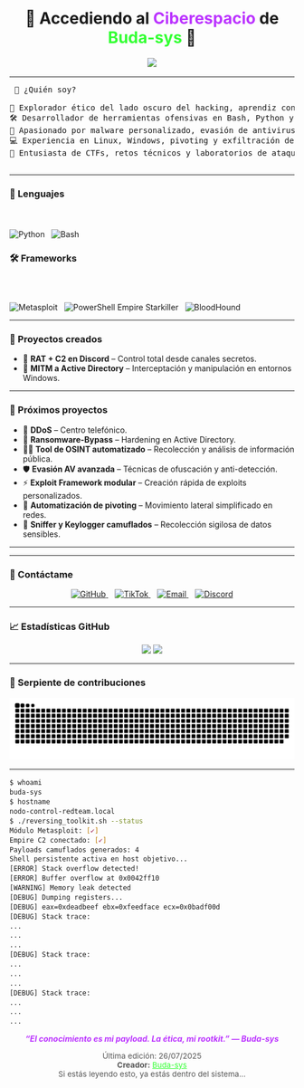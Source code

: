 <h1 align="center">👾 Accediendo al <span style="color:#bb33ff;">Ciberespacio</span> de <span style="color:#33FF33;">Buda-sys</span> 👾</h1>



<p align="center">
  <img src="https://readme-typing-svg.demolab.com?font=Share+Tech+Mono&size=20&pause=1200&color=bb33ff&center=true&vCenter=true&width=750&lines=[+]+Initializing+C2+Connection...;[+]+Deploying+Payloads...;[+]+Session+Active+as+Buda-sys;[#]+Reversing+Environment+Ready." />
</p>


---
<pre>
 👾 ¿Quién soy?

🧠 Explorador ético del lado oscuro del hacking, aprendiz constante en explotación, evasión y sigilo digital.  
🛠️ Desarrollador de herramientas ofensivas en Bash, Python y PowerShell.  
🦠 Apasionado por malware personalizado, evasión de antivirus y persistencia avanzada.  
💻 Experiencia en Linux, Windows, pivoting y exfiltración de datos.  
🚩 Entusiasta de CTFs, retos técnicos y laboratorios de ataque y defensa.

</pre>

---

### 🧰 Lenguajes
<div align="left">
  <strong style="color:#33FF33; font-size: 16px;"></strong><br><br>
  <img src="https://img.shields.io/badge/-Python-000000?style=flat&logo=python&logoColor=33FF33" alt="Python" />&nbsp;&nbsp;
  <img src="https://img.shields.io/badge/-Bash-000000?style=flat&logo=gnu-bash&logoColor=33FF33" alt="Bash" />
</div>

### 🛠️ Frameworks
<div align="left" style="margin-top: 25px;">
  <strong style="color:#bb33ff; font-size: 16px;"></strong><br><br>
  <img src="https://img.shields.io/badge/-Metasploit-000000?style=flat&logo=metasploit&logoColor=bb33ff" alt="Metasploit" />&nbsp;&nbsp;
  <img src="https://img.shields.io/badge/-PowerShell_Empire_Starkiller-000000?style=flat&logo=powershell&logoColor=660066" alt="PowerShell Empire Starkiller" />&nbsp;&nbsp;
  <img src="https://img.shields.io/badge/-BloodHound-000000?style=flat&logo=bloodhound&logoColor=white" alt="BloodHound" />
</div>



---

### 🧪 Proyectos creados

- 🧠 **RAT + C2 en Discord** – Control total desde canales secretos.  
- 🎯 **MITM a Active Directory** – Interceptación y manipulación en entornos Windows.

---

### 🧪 Próximos proyectos

- 🦠 **DDoS** – Centro telefónico.  
- 🔐 **Ransomware-Bypass** – Hardening en Active Directory.  
- 🕵️‍♂️ **Tool de OSINT automatizado** – Recolección y análisis de información pública.  
- 🛡️ **Evasión AV avanzada** – Técnicas de ofuscación y anti-detección.  
- ⚡ **Exploit Framework modular** – Creación rápida de exploits personalizados.  
- 🔄 **Automatización de pivoting** – Movimiento lateral simplificado en redes.  
- 📡 **Sniffer y Keylogger camuflados** – Recolección sigilosa de datos sensibles.     

---


---

### 📡 Contáctame

<p align="center">
  <a href="https://github.com/buda-sys" target="_blank">
    <img src="https://cdn.jsdelivr.net/npm/simple-icons@v9/icons/github.svg" width="30" title="GitHub" />
  </a> &nbsp;&nbsp;
 
  <a href="https://www.tiktok.com/@buda_sys" target="_blank">
    <img src="https://cdn.jsdelivr.net/npm/simple-icons@v9/icons/tiktok.svg" width="30" title="TikTok" />
  </a> &nbsp;&nbsp;
  <a href="Mail --> dark.exe1001@gmail.com">
    <img src="https://cdn.jsdelivr.net/npm/simple-icons@v9/icons/protonmail.svg" width="30" title="Email" />
  </a> &nbsp;&nbsp;
  <a href="https://discord.gg/demondark00" target="_blank">
    <img src="https://cdn.jsdelivr.net/npm/simple-icons@v9/icons/discord.svg" width="30" title="Discord" />
  </a>
</p>

---

### 📈 Estadísticas GitHub

<p align="center">
  <img src="https://github-readme-stats.vercel.app/api?username=buda-sys&theme=tokyonight&show_icons=true&count_private=true&hide_border=true" width="49%" />
  <img src="https://github-readme-stats.vercel.app/api/top-langs/?username=buda-sys&theme=tokyonight&layout=compact&hide_border=true" width="49%" />
</p>

---

### 🐍 Serpiente de contribuciones 

<p align="center">
  <img src="https://raw.githubusercontent.com/Platane/snk/output/github-contribution-grid-snake-dark.svg" alt="snake animation dark" />
</p>

---
```bash
$ whoami
buda-sys
$ hostname
nodo-control-redteam.local
$ ./reversing_toolkit.sh --status
Módulo Metasploit: [✔️]
Empire C2 conectado: [✔️]
Payloads camuflados generados: 4
Shell persistente activa en host objetivo...
[ERROR] Stack overflow detected!
[ERROR] Buffer overflow at 0x0042ff10
[WARNING] Memory leak detected
[DEBUG] Dumping registers...
[DEBUG] eax=0xdeadbeef ebx=0xfeedface ecx=0x0badf00d
[DEBUG] Stack trace:
...
...
...
[DEBUG] Stack trace:
...
...
...
[DEBUG] Stack trace:
...
...
...
```

<p align="center" style="font-style: italic; font-weight: bold; color:#bb33ff;"> “El conocimiento es mi payload. La ética, mi rootkit.” — Buda-sys </p>
<p align="center" style="font-size: 0.85rem; color: #555;"> Última edición: 26/07/2025<br /> <strong>Creador:</strong> <a href="https://github.com/buda-sys" style="color:#33FF33;">Buda-sys</a><br /> Si estás leyendo esto, ya estás dentro del sistema... </p>




